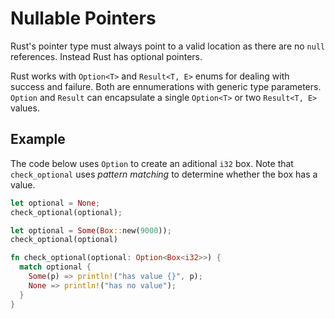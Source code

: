 # Nullable Pointers

Rust's pointer type must always point to a valid location as there are no `null` references. Instead Rust has optional pointers.

Rust works with `Option<T>` and `Result<T, E>` enums for dealing with success and failure. Both are ennumerations with generic type parameters. `Option` and `Result` can encapsulate a single `Option<T>` or two `Result<T, E>` values.

## Example

The code below uses `Option` to create an aditional `i32` box.
Note that `check_optional` uses _pattern matching_ to determine whether the box has a value.

```rust
let optional = None;
check_optional(optional);

let optional = Some(Box::new(9000));
check_optional(optional)

fn check_optional(optional: Option<Box<i32>>) {
  match optional {
    Some(p) => println!("has value {}", p);
    None => println!("has no value");
  }
}
```
